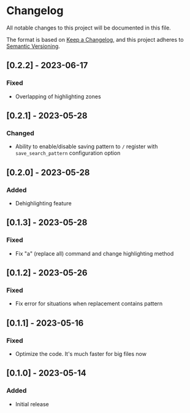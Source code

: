 # Changelog

All notable changes to this project will be documented in this file.

The format is based on [Keep a Changelog](https://keepachangelog.com/en/1.1.0/),
and this project adheres to [Semantic Versioning](https://semver.org/spec/v2.0.0.html).

## [0.2.2] - 2023-06-17

### Fixed

- Overlapping of highlighting zones

## [0.2.1] - 2023-05-28

### Changed

- Ability to enable/disable saving pattern to `/` register with `save_search_pattern` configuration option

## [0.2.0] - 2023-05-28

### Added

- Dehighlighting feature

## [0.1.3] - 2023-05-28

### Fixed

- Fix "a" (replace all) command and change highlighting method

## [0.1.2] - 2023-05-26

### Fixed

- Fix error for situations when replacement contains pattern

## [0.1.1] - 2023-05-16

### Fixed

- Optimize the code. It's much faster for big files now

## [0.1.0] - 2023-05-14

### Added

- Initial release
